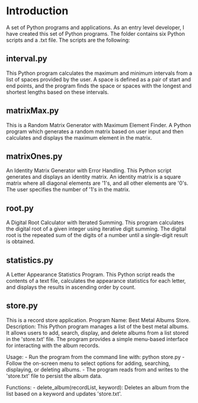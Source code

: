 # Introduction
A set of Python programs and applications. As an entry level developer, I have created this set of Python programs. The 
folder contains six Python scripts and a .txt file. The scripts are the following:

## interval.py
This Python program calculates the maximum and minimum intervals from a list of spaces provided by the user.
A space is defined as a pair of start and end points, and the program finds the space or spaces with the longest
and shortest lengths based on these intervals.

## matrixMax.py
This is a Random Matrix Generator with Maximum Element Finder. A Python program which generates a random matrix based 
on user input and then calculates and displays the maximum element in the matrix.

## matrixOnes.py
An Identity Matrix Generator with Error Handling. This Python script generates and displays an identity matrix.
An identity matrix is a square matrix where all diagonal elements are '1's, and all other elements are '0's. The 
user specifies the number of '1's in the matrix.

## root.py
A Digital Root Calculator with Iterated Summing. This program calculates the digital root of a given integer using 
iterative digit summing. The digital root is the repeated sum of the digits of a number until a single-digit result
is obtained.

## statistics.py
A Letter Appearance Statistics Program. This Python script reads the contents of a text file, calculates the appearance 
statistics for each letter, and displays the results in ascending order by count.

## store.py
This is a record store application. Program Name: Best Metal Albums Store.
Description: This Python program manages a list of the best metal albums. It allows users to add, search, display, and 
delete albums from a list stored in the 'store.txt' file. The program provides a simple menu-based interface for interacting 
with the album records.

Usage:
    - Run the program from the command line with: python store.py
    - Follow the on-screen menu to select options for adding, searching, displaying, or deleting albums.
    - The program reads from and writes to the 'store.txt' file to persist the album data.

Functions:
    - delete_album(recordList, keyword): Deletes an album from the list based on a keyword and updates 'store.txt'.


